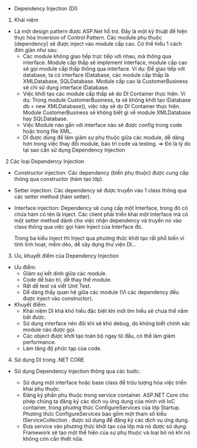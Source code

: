 * Dependency Injection (DI)
1. Khái niệm
- Là một design pattern được ASP.Net hỗ trợ. Đây là một kỹ thuật để hiện thực hóa Inversion of Control Pattern. Các module phụ thuộc (dependency) sẽ được inject vào module cấp cao. Có thể hiểu 1 cách đơn giản như sau:
  + Các module không giao tiếp trực tiếp với nhau, mà thông qua interface. Module cấp thấp sẽ implement interface, module cấp cao sẽ gọi module cấp thấp thông qua interface.
  Ví dụ: Để giao tiếp với database, ta có interface IDatabase, các module cấp thấp là XMLDatabase, SQLDatabase. Module cấp cao là CustomerBusiness sẽ chỉ sử dụng interface IDatabase.
  + Việc khởi tạo các module cấp thấp sẽ do DI Container thực hiện. 
  Ví dụ: Trong module CustomerBusiness, ta sẽ không khởi tạo IDatabase db = new XMLDatabase(), việc này sẽ do DI Container thực hiện. Module CustomerBusiness sẽ không biết gì về module XMLDatabase hay SQLDatabase.
  + Việc Module nào gắn với interface nào sẽ được config trong code hoặc trong file XML.
  + DI được dùng để làm giảm sự phụ thuộc giữa các module, dễ dàng hơn trong việc thay đổi module, bảo trì code và testing.
=> Đó là lý do tại sao cần sử dụng Dependency Injection

2 Các loại Dependency Injection
- Constructor injection: Các dependency (biến phụ thuộc) được cung cấp thông qua constructor (hàm tạo lớp).
- Setter injection: Các dependency sẽ được truyền vào 1 class thông qua các setter method (hàm setter).
- Interface injection: Dependency sẽ cung cấp một Interface, trong đó có chứa hàm có tên là Inject. Các client phải triển khai một Interface mà có một setter method dành cho việc nhận dependency và truyền nó vào class thông qua việc gọi hàm Inject của Interface đó.

  Trong ba kiểu Inject thì Inject qua phương thức khởi tạo rất phổ biến vì tính linh hoạt, mềm dẻo, dễ xây dựng thư viện DI...

3. Ưu, khuyết điểm của Dependency Injection
- Ưu điểm:
  + Giảm sự kết dính giữa các module.
  + Code dễ bảo trì, dễ thay thế module.
  + Rất dễ test và viết Unit Test.
  + Dễ dàng thấy quan hệ giữa các module (Vì các dependency đều được inject vào constructor).
- Khuyết điểm:
  + Khái niệm DI khá khó hiểu đặc biệt khi mới tìm hiểu sẽ chưa thể nắm bắt được.
  + Sử dụng interface nên đôi khi sẽ khó debug, do không biết chính xác module nào được gọi.
  + Các object được khởi tạo toàn bộ ngay từ đầu, có thể làm giảm performance.
  + Làm tăng độ phức tạp của code.

4. Sử dụng DI trong .NET CORE
- Sử dụng Dependency Injection thông qua các bước:

  + Sử dụng một interface hoặc base class để trừu tượng hóa việc triển khai phụ thuộc.
  + Đăng ký phần phụ thuộc trong service container. ASP.NET Core cho phép chúng ta đăng ký các dịch vụ ứng dụng của mình với IoC container, trong phương thức ConfigureServices của lớp Startup. Phương thức ConfigureServices bao gồm một tham số kiểu IServiceCollection . được sử dụng để đăng ký các dịch vụ ứng dụng.
  + Đưa service vào phương thức khởi tạo của lớp mà nó được sử dụng. Framework sẽ tạo một thể hiện của sự phụ thuộc và loại bỏ nó khi nó không còn cần thiết nữa.